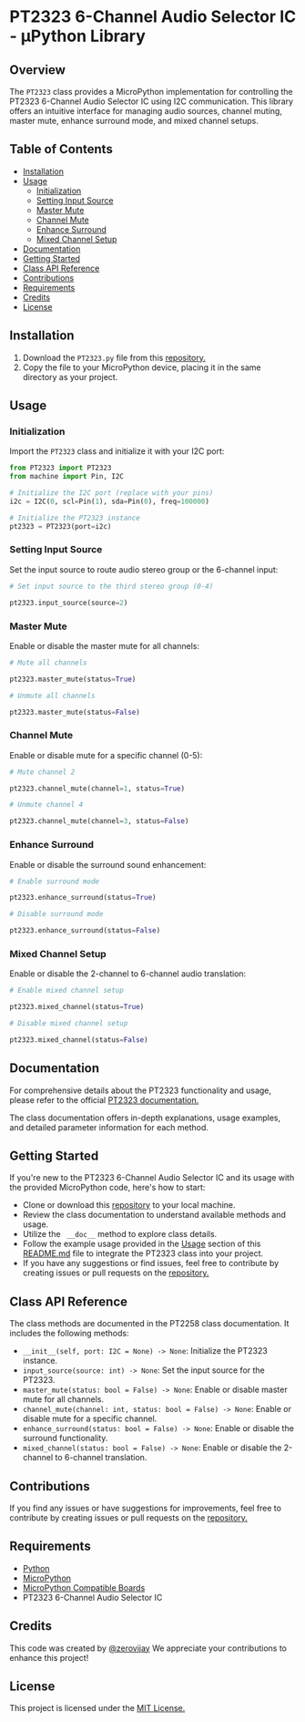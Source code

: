 # PT2323 6-Channel Audio Selector IC - µPython Library

## Overview

The `PT2323` class provides a MicroPython implementation for controlling the PT2323 6-Channel Audio Selector IC using
I2C communication. This library offers an intuitive interface for managing audio sources, channel muting, master mute,
enhance surround mode, and mixed channel setups.

## Table of Contents

- [Installation](#installation)
- [Usage](#usage)
    - [Initialization](#initialization)
    - [Setting Input Source](#setting-input-source)
    - [Master Mute](#master-mute)
    - [Channel Mute](#channel-mute)
    - [Enhance Surround](#enhance-surround)
    - [Mixed Channel Setup](#mixed-channel-setup)
- [Documentation](#documentation)
- [Getting Started](#getting-started)
- [Class API Reference](#class-api-reference)
- [Contributions](#contributions)
- [Requirements](#requirements)
- [Credits](#credits)
- [License](#license)

## Installation

1. Download the `PT2323.py` file from this [repository.](https://github.com/zerovijay/PT2323)
2. Copy the file to your MicroPython device, placing it in the same directory as your project.

## Usage

### Initialization

Import the `PT2323` class and initialize it with your I2C port:

```python
from PT2323 import PT2323
from machine import Pin, I2C

# Initialize the I2C port (replace with your pins)
i2c = I2C(0, scl=Pin(1), sda=Pin(0), freq=100000)

# Initialize the PT2323 instance
pt2323 = PT2323(port=i2c)
```

### Setting Input Source

Set the input source to route audio stereo group or the 6-channel input:

```python
# Set input source to the third stereo group (0-4)

pt2323.input_source(source=2)
```

### Master Mute

Enable or disable the master mute for all channels:

```python
# Mute all channels

pt2323.master_mute(status=True)

# Unmute all channels

pt2323.master_mute(status=False)  
```

### Channel Mute

Enable or disable mute for a specific channel (0-5):

```python
# Mute channel 2

pt2323.channel_mute(channel=1, status=True)

# Unmute channel 4

pt2323.channel_mute(channel=3, status=False)  
```

### Enhance Surround

Enable or disable the surround sound enhancement:

```python
# Enable surround mode

pt2323.enhance_surround(status=True)

# Disable surround mode

pt2323.enhance_surround(status=False)  
```

### Mixed Channel Setup

Enable or disable the 2-channel to 6-channel audio translation:

```python
# Enable mixed channel setup

pt2323.mixed_channel(status=True)

# Disable mixed channel setup

pt2323.mixed_channel(status=False) 
```

## Documentation

For comprehensive details about the PT2323 functionality and usage, please refer to the
official [PT2323 documentation.](Documents)

The class documentation offers in-depth explanations, usage examples, and detailed parameter information for each
method.

## Getting Started

If you're new to the PT2323 6-Channel Audio Selector IC and its usage with the provided MicroPython code, here's how to
start:

- Clone or download this [repository](https://github.com/zerovijay/PT2323) to your local machine.
- Review the class documentation to understand available methods and usage.
- Utilize the ` __doc__` method to explore class details.
- Follow the example usage provided in the [Usage](#usage) section of
  this [README.md](README.md) file to integrate the PT2323 class into
  your project.
- If you have any suggestions or find issues, feel free to contribute by creating issues or pull requests on
  the [repository.](https://github.com/zerovijay/PT2323)

## Class API Reference

The class methods are documented in the PT2258 class documentation. It includes the following methods:

- `__init__(self, port: I2C = None) -> None`: Initialize the PT2323 instance.
- `input_source(source: int) -> None`: Set the input source for the PT2323.
- `master_mute(status: bool = False) -> None`: Enable or disable master mute for all channels.
- `channel_mute(channel: int, status: bool = False) -> None`: Enable or disable mute for a specific channel.
- `enhance_surround(status: bool = False) -> None`: Enable or disable the surround functionality.
- `mixed_channel(status: bool = False) -> None`: Enable or disable the 2-channel to 6-channel translation.

## Contributions

If you find any issues or have suggestions for improvements, feel free to contribute by creating issues or pull requests
on the [repository.](https://github.com/zerovijay/PT2323)

## Requirements

- [Python](https://www.python.org/)
- [MicroPython](https://micropython.org/)
- [MicroPython Compatible Boards](https://micropython.org/download/)
- PT2323 6-Channel Audio Selector IC

## Credits

This code was created by [@zerovijay](https://github.com/zerovijay) We appreciate your contributions to enhance this
project!

## License

This project is licensed under the [MIT License.](LICENSE.md)
